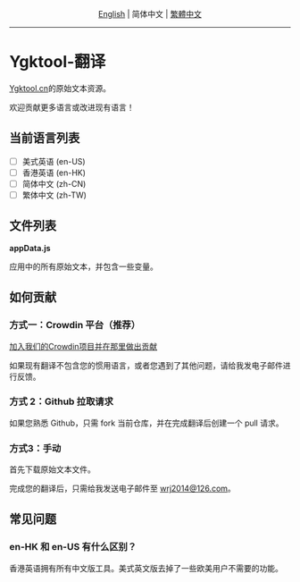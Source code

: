 <div align="center">

[English](./README.md) | 简体中文 | [繁體中文](./README_cht.md)

<hr>
</div>

# Ygktool-翻译

[Ygktool.cn](https:www.ygktool.cn)的原始文本资源。

欢迎贡献更多语言或改进现有语言！

## 当前语言列表

- [ ] 美式英语 (en-US)
- [ ] 香港英语 (en-HK)
- [ ] 简体中文 (zh-CN)
- [ ] 繁体中文 (zh-TW)

## 文件列表

**appData.js**

应用中的所有原始文本，并包含一些变量。

## 如何贡献

### **方式一：Crowdin 平台（推荐）**

[加入我们的Crowdin项目并在那里做出贡献](https://crwd.in/lifeup)

如果现有翻译不包含您的惯用语言，或者您遇到了其他问题，请给我发电子邮件进行反馈。

### 方式 2：Github 拉取请求

如果您熟悉 Github，只需 fork 当前仓库，并在完成翻译后创建一个 pull 请求。

### 方式3：手动

首先下载原始文本文件。

完成您的翻译后，只需给我发送电子邮件至 [wrj2014@126.com](mailto:wrj2014@126.com)。

## 常见问题

### en-HK 和 en-US 有什么区别？

香港英语拥有所有中文版工具。美式英文版去掉了一些欧美用户不需要的功能。